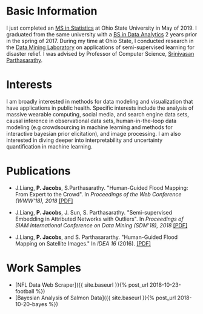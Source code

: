 # Basic Information

I just completed an [MS in Statistics](https://stat.osu.edu) at Ohio State University in May of 2019. I graduated from the same university with a [BS in Data Analytics](https://data-analytics.osu.edu) 2 years prior in the spring of 2017. During my time at Ohio State, I conducted research in the [Data Mining Laboratory](http://web.cse.ohio-state.edu/dmrl/) on applications of semi-supervised learning for disaster relief. I was advised by Professor of Computer Science, [Srinivasan Parthasarathy](http://web.cse.ohio-state.edu/~parthasarathy.2/).

# Interests

I am broadly interested in methods for data modeling and visualization that have applications in public health. Specific interests include the analysis of massive wearable computing, social media, and search engine data sets, causal inference in observational data sets, human-in-the-loop data modeling (e.g crowdsourcing in machine learning and methods for interactive bayesian prior elicitation), and image processing. I am also interested in diving deeper into interpretability and uncertainty quantification in machine learning.

# Publications

* J.Liang, **P. Jacobs**, S.Parthasarathy. "Human-Guided Flood Mapping: From Expert to the Crowd". In *Proceedings of the Web Conference (WWW'18), 2018* [[PDF]](/assets/CHUG_FM.pdf)
<!--* [Click here to learn more about my specific contributions to this project]({{ site.baseurl }}{% post_url 2018-10-20-HUGFM %})-->

* J.Liang, **P. Jacobs**, J. Sun, S. Parthasarathy. "Semi-supervised Embedding in Attributed Networks with Outliers". In *Proceedings of SIAM International Conference on Data Mining (SDM'18), 2018* [[PDF]](https://arxiv.org/pdf/1703.08100.pdf)

* J.Liang, **P. Jacobs**, and S. Parthasararthy. "Human-Guided Flood Mapping on Satellite Images." In *IDEA 16* (2016). [[PDF]](http://poloclub.gatech.edu/idea2016/papers/p76-liang.pdf)

<!---
# Ideas

* [Project Idea 1]({{ site.baseurl }}{% post_url 2018-10-20-idea1 %})
* [Project Idea 2]({{ site.baseurl }}{% post_url 2018-10-21-idea2 %})
--->

# Work Samples

* [NFL Data Web Scraper]({{ site.baseurl }}{% post_url 2018-10-23-football %})
* [Bayesian Analysis of Salmon Data]({{ site.baseurl }}{% post_url 2018-10-20-bayes %})
